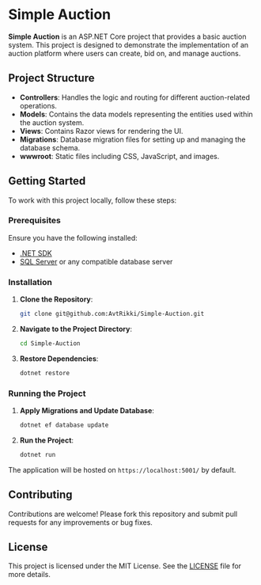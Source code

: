 
# Simple Auction

**Simple Auction** is an ASP.NET Core project that provides a basic auction system. This project is designed to demonstrate the implementation of an auction platform where users can create, bid on, and manage auctions.

## Project Structure

- **Controllers**: Handles the logic and routing for different auction-related operations.
- **Models**: Contains the data models representing the entities used within the auction system.
- **Views**: Contains Razor views for rendering the UI.
- **Migrations**: Database migration files for setting up and managing the database schema.
- **wwwroot**: Static files including CSS, JavaScript, and images.

## Getting Started

To work with this project locally, follow these steps:

### Prerequisites

Ensure you have the following installed:

- [.NET SDK](https://dotnet.microsoft.com/download)
- [SQL Server](https://www.microsoft.com/en-us/sql-server/sql-server-downloads) or any compatible database server

### Installation

1. **Clone the Repository**:
   ```bash
   git clone git@github.com:AvtRikki/Simple-Auction.git
   ```
2. **Navigate to the Project Directory**:
   ```bash
   cd Simple-Auction
   ```
3. **Restore Dependencies**:
   ```bash
   dotnet restore
   ```

### Running the Project

1. **Apply Migrations and Update Database**:
   ```bash
   dotnet ef database update
   ```
2. **Run the Project**:
   ```bash
   dotnet run
   ```

The application will be hosted on `https://localhost:5001/` by default.

## Contributing

Contributions are welcome! Please fork this repository and submit pull requests for any improvements or bug fixes.

## License

This project is licensed under the MIT License. See the [LICENSE](LICENSE) file for more details.
